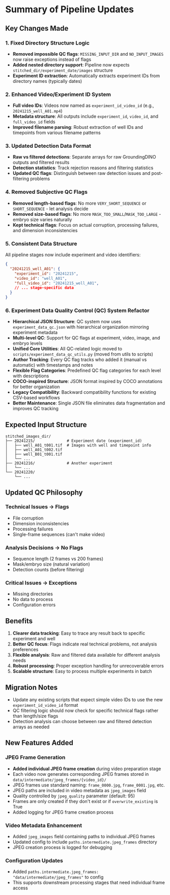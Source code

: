 # Summary of Pipeline Updates

## Key Changes Made

### 1. **Fixed Directory Structure Logic**
- **Removed impossible QC flags**: `MISSING_INPUT_DIR` and `NO_INPUT_IMAGES` now raise exceptions instead of flags
- **Added nested directory support**: Pipeline now expects `stitched_dir/experiment_date/images` structure
- **Experiment ID extraction**: Automatically extracts experiment IDs from directory names (typically dates)

### 2. **Enhanced Video/Experiment ID System**
- **Full video IDs**: Videos now named as `experiment_id_video_id` (e.g., `20241215_well_A01.mp4`)
- **Metadata structure**: All outputs include `experiment_id`, `video_id`, and `full_video_id` fields
- **Improved filename parsing**: Robust extraction of well IDs and timepoints from various filename patterns

### 3. **Updated Detection Data Format**
- **Raw vs filtered detections**: Separate arrays for raw GroundingDINO outputs and filtered results
- **Detection statistics**: Track rejection reasons and filtering statistics
- **Updated QC flags**: Distinguish between raw detection issues and post-filtering problems

### 4. **Removed Subjective QC Flags**
- **Removed length-based flags**: No more `VERY_SHORT_SEQUENCE` or `SHORT_SEQUENCE` - let analysis decide
- **Removed size-based flags**: No more `MASK_TOO_SMALL`/`MASK_TOO_LARGE` - embryo size varies naturally
- **Kept technical flags**: Focus on actual corruption, processing failures, and dimension inconsistencies

### 5. **Consistent Data Structure**
All pipeline stages now include experiment and video identifiers:
```json
{
  "20241215_well_A01": {
    "experiment_id": "20241215",
    "video_id": "well_A01", 
    "full_video_id": "20241215_well_A01",
    // ... stage-specific data
  }
}
```

### 6. **Experiment Data Quality Control (QC) System Refactor**
- **Hierarchical JSON Structure**: QC system now uses `experiment_data_qc.json` with hierarchical organization mirroring experiment metadata
- **Multi-level QC**: Support for QC flags at experiment, video, image, and embryo levels
- **Unified Core Utilities**: All QC-related logic moved to `scripts/experiment_data_qc_utils.py` (moved from utils to scripts)
- **Author Tracking**: Every QC flag tracks who added it (manual vs automatic) with timestamps and notes
- **Flexible Flag Categories**: Predefined QC flag categories for each level with descriptions
- **COCO-inspired Structure**: JSON format inspired by COCO annotations for better organization
- **Legacy Compatibility**: Backward compatibility functions for existing CSV-based workflows
- **Better Maintenance**: Single JSON file eliminates data fragmentation and improves QC tracking

## Expected Input Structure

```
stitched_images_dir/
├── 20241215/              # Experiment date (experiment_id)
│   ├── well_A01_t001.tif  # Images with well and timepoint info
│   ├── well_A01_t002.tif
│   ├── well_B01_t001.tif
│   └── ...
├── 20241216/              # Another experiment
│   └── ...
└── 20241220/
    └── ...
```

## Updated QC Philosophy

### **Technical Issues → Flags**
- File corruption
- Dimension inconsistencies  
- Processing failures
- Single-frame sequences (can't make video)

### **Analysis Decisions → No Flags**
- Sequence length (2 frames vs 200 frames)
- Mask/embryo size (natural variation)
- Detection counts (before filtering)

### **Critical Issues → Exceptions**
- Missing directories
- No data to process
- Configuration errors

## Benefits

1. **Clearer data tracking**: Easy to trace any result back to specific experiment and well
2. **Better QC focus**: Flags indicate real technical problems, not analysis preferences
3. **Flexible analysis**: Raw and filtered data available for different analysis needs
4. **Robust processing**: Proper exception handling for unrecoverable errors
5. **Scalable structure**: Easy to process multiple experiments in batch

## Migration Notes

- Update any existing scripts that expect simple video IDs to use the new `experiment_id_video_id` format
- QC filtering logic should now check for specific technical flags rather than length/size flags
- Detection analysis can choose between raw and filtered detection arrays as needed

## New Features Added

### JPEG Frame Generation
- **Added individual JPEG frame creation** during video preparation stage
- Each video now generates corresponding JPEG frames stored in `data/intermediate/jpeg_frames/{video_id}/`
- JPEG frames use standard naming: `frame_0000.jpg`, `frame_0001.jpg`, etc.
- JPEG paths are included in video metadata as `jpeg_images` field
- Quality controlled by `jpeg_quality` parameter (default: 95)
- Frames are only created if they don't exist or if `overwrite_existing` is True
- Added logging for JPEG frame creation process

### Video Metadata Enhancement
- Added `jpeg_images` field containing paths to individual JPEG frames
- Updated config to include `paths.intermediate.jpeg_frames` directory
- JPEG creation process is logged for debugging

### Configuration Updates
- Added `paths.intermediate.jpeg_frames: "data/intermediate/jpeg_frames"` to config
- This supports downstream processing stages that need individual frame access
